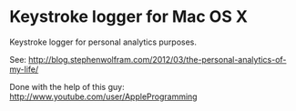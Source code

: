 Keystroke logger for Mac OS X
=============================

Keystroke logger for personal analytics purposes. 

See: http://blog.stephenwolfram.com/2012/03/the-personal-analytics-of-my-life/

Done with the help of this guy: http://www.youtube.com/user/AppleProgramming
